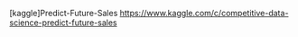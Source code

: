 [kaggle]Predict-Future-Sales
https://www.kaggle.com/c/competitive-data-science-predict-future-sales
